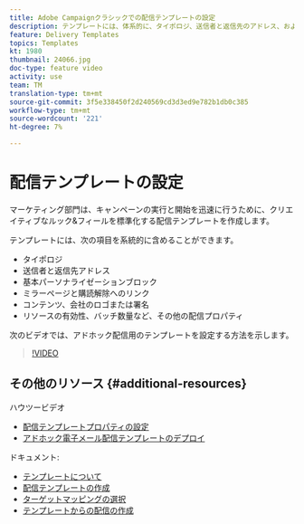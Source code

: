 ```yaml
---
title: Adobe Campaignクラシックでの配信テンプレートの設定
description: テンプレートには、体系的に、タイポロジ、送信者と返信先のアドレス、およびミラーページや購読解除のリンクなどの基本的なパーソナライゼーションブロックを含めることができます。 また、コンテンツ、会社のロゴや署名、およびリソースの有効性、バッチ数量などの他の配信プロパティを含めることもできます。 次のビデオでは、アドホック配信用のテンプレートを設定する方法を示します。
feature: Delivery Templates
topics: Templates
kt: 1980
thumbnail: 24066.jpg
doc-type: feature video
activity: use
team: TM
translation-type: tm+mt
source-git-commit: 3f5e338450f2d240569cd3d3ed9e782b1db0c385
workflow-type: tm+mt
source-wordcount: '221'
ht-degree: 7%

---
```



# 配信テンプレートの設定

マーケティング部門は、キャンペーンの実行と開始を迅速に行うために、クリエイティブなルック&amp;フィールを標準化する配信テンプレートを作成します。

テンプレートには、次の項目を系統的に含めることができます。

* タイポロジ
* 送信者と返信先アドレス
* 基本パーソナライゼーションブロック
* ミラーページと購読解除へのリンク
* コンテンツ、会社のロゴまたは署名
* リソースの有効性、バッチ数量など、その他の配信プロパティ

次のビデオでは、アドホック配信用のテンプレートを設定する方法を示します。

>[!VIDEO](https://video.tv.adobe.com/v/24066?quality=12)

## その他のリソース {#additional-resources}

ハウツービデオ

* [配信テンプレートプロパティの設定](/help/acc/sending-messages/using-delivery-templates/setting-delivery-template-properties.md)
* [アドホック電子メール配信テンプレートのデプロイ](/help/acc/sending-messages/using-delivery-templates/deploying-ad-hoc-email-delivery-template.md)

ドキュメント:

* [テンプレートについて](https://docs.campaign.adobe.com/doc/AC/en/DLV_Using_delivery_templates_About_templates.html)
* [配信テンプレートの作成](https://docs.campaign.adobe.com/doc/AC/en/DLV_Using_delivery_templates_Creating_a_delivery_template.html)
* [ターゲットマッピングの選択](https://docs.campaign.adobe.com/doc/AC/en/DLV_Using_delivery_templates_Selecting_a_target_mapping.html)
* [テンプレートからの配信の作成](https://docs.campaign.adobe.com/doc/AC/en/DLV_Using_delivery_templates_Creating_a_delivery_from_a_template.html)
